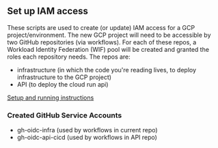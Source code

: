 ## Set up IAM access

These scripts are used to create (or update) IAM access for a GCP project/environment. The new GCP project will need to be accessible by two GitHub repositories (via workflows). For each of these repos, a Workload Identity Federation (WIF) pool will be created and granted the roles each repository needs. The repos are: 

- infrastructure (in which the code you're reading lives, to deploy infrastructure to the GCP project)
- API (to deploy the cloud run api)

[Setup and running instructions](../README.md#manual-setup-instructions-for-new-gcp-projects)

### Created GitHub Service Accounts

 - gh-oidc-infra (used by workflows in current repo)
 - gh-oidc-api-cicd (used by workflows in API repo)